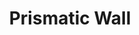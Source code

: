 ---
title: "Prismatic Wall"
permalink: /spells/prismatic-wall/
tags:
  - Spell
available_for:
  - Wizard
level: "9th Level"
school: "Abjuration"
range: "60 ft"
area: "90 ft"
shape: "Line"
comp:
  - V
  - S
duration: "10 minutes"
description: |
  A shimmering, multicolored plane of light forms a vertical opaque wall--up to 90 feet long, 30 feet high, and 1 inch thick--centered on a point you can see within range. Alternatively, you can shape the wall into a sphere up to 30 feet in diameter centered on a point you choose within range. The wall remains in place for the duration. If you position the wall so that it passes through a space occupied by a creature, the spell fails, and your action and the spell slot are wasted.

  The wall sheds bright light out to a range of 100 feet and dim light for an additional 100 feet. You and creatures you designate at the time you cast the spell can pass through and remain near the wall without harm. If another creature that can see the wall moves to within 20 feet of it or starts its turn there, the creature must succeed on a constitution saving throw or become blinded for 1 minute.

  The wall consists of seven layers, each with a different color. When a creature attempts to reach into or pass through the wall, it does so one layer at a time through all the wall's layers. As it passes or reaches through each layer, the creature must make a dexterity saving throw or be affected by that layer's properties as described below.

  The wall can be destroyed, also one layer at a time, in order from red to violet, by means specific to each layer. Once a layer is destroyed, it remains so for the duration of the spell. A rod of cancellation destroys a prismatic wall, but an antimagic field has no effect on it.

  ***1. Red.*** The creature takes 10d6 fire damage on a failed save, or half as much damage on a successful one. While this layer is in place, nonmagical ranged attacks can't pass through the wall. The layer can be destroyed by dealing at least 25 cold damage to it.

  ***2. Orange.*** The creature takes 10d6 acid damage on a failed save, or half as much damage on a successful one. While this layer is in place, magical ranged attacks can't pass through the wall. The layer is destroyed by a strong wind.

  ***3. Yellow.*** The creature takes 10d6 lightning damage on a failed save, or half as much damage on a successful one. This layer can be destroyed by dealing at least 60 force damage to it.

  ***4. Green.*** The creature takes 10d6 poison damage on a failed save, or half as much damage on a successful one. A passwall spell, or another spell of equal or greater level that can open a portal on a solid surface, destroys this layer.

  ***5. Blue.*** The creature takes 10d6 cold damage on a failed save, or half as much damage on a successful one. This layer can be destroyed by dealing at least 25 fire damage to it.

  ***6. Indigo.*** On a failed save, the creature is restrained. It must then make a constitution saving throw at the end of each of its turns. If it successfully saves three times, the spell ends. If it fails its save three times, it permanently turns to stone and is subjected to the petrified condition. The successes and failures don't need to be consecutive; keep track of both until the creature collects three of a kind.

  While this layer is in place, spells can't be cast through the wall. The layer is destroyed by bright light shed by a daylight spell or a similar spell of equal or higher level.

  ***7. Violet.*** On a failed save, the creature is blinded. It must then make a wisdom saving throw at the start of your next turn. A successful save ends the blindness. If it fails that save, the creature is transported to another plane of the DM's choosing and is no longer blinded. (Typically, a creature that is on a plane that isn't its home plane is banished home, while other creatures are usually cast into the Astral or Ethereal planes.) This layer is destroyed by a dispel magic spell or a similar spell of equal or higher level that can end spells and magical effects.
excerpt: "A shimmering, multicolored plane of light forms a vertical opaque wall--up to 90 feet long, 30 feet high, and 1 inch thick--centered on a point you can see within range."
source: "Basic Rules"
---